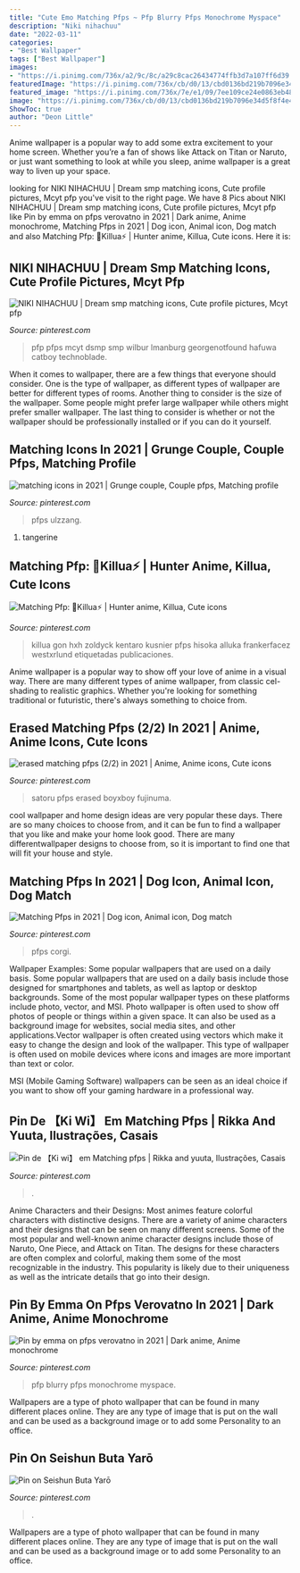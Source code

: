 ```yaml
---
title: "Cute Emo Matching Pfps ~ Pfp Blurry Pfps Monochrome Myspace"
description: "Niki nihachuu"
date: "2022-03-11"
categories:
- "Best Wallpaper"
tags: ["Best Wallpaper"]
images:
- "https://i.pinimg.com/736x/a2/9c/8c/a29c8cac26434774ffb3d7a107ff6d39.jpg"
featuredImage: "https://i.pinimg.com/736x/cb/d0/13/cbd0136bd219b7096e34d5f8f4e4fa1a.jpg"
featured_image: "https://i.pinimg.com/736x/7e/e1/09/7ee109ce24e0863eb485b12387b836a5.jpg"
image: "https://i.pinimg.com/736x/cb/d0/13/cbd0136bd219b7096e34d5f8f4e4fa1a.jpg"
ShowToc: true
author: "Deon Little"
---
```



Anime wallpaper is a popular way to add some extra excitement to your home screen. Whether you’re a fan of shows like Attack on Titan or Naruto, or just want something to look at while you sleep, anime wallpaper is a great way to liven up your space.

	

		
looking for NIKI NIHACHUU | Dream smp matching icons, Cute profile pictures, Mcyt pfp you've visit to the right page. We have 8 Pics about NIKI NIHACHUU | Dream smp matching icons, Cute profile pictures, Mcyt pfp like Pin by emma on pfps verovatno in 2021 | Dark anime, Anime monochrome, Matching Pfps in 2021 | Dog icon, Animal icon, Dog match and also Matching Pfp: 💙Killua⚡ | Hunter anime, Killua, Cute icons. Here it is:
		
    
## NIKI NIHACHUU | Dream Smp Matching Icons, Cute Profile Pictures, Mcyt Pfp

<img loading=lazy src="https://i.pinimg.com/736x/6d/94/42/6d9442427a8fb75ed88f4376e1c85c77.jpg" onerror="this.onerror=null;this.src='https://tse1.mm.bing.net/th?id=OIP.OmMyGdiE9Z1-11_LJTnjrAHaHc&amp;pid=15.1';" alt="NIKI NIHACHUU | Dream smp matching icons, Cute profile pictures, Mcyt pfp">

_Source: pinterest.com_

>pfp pfps mcyt dsmp smp wilbur lmanburg georgenotfound hafuwa catboy technoblade. 

	

When it comes to wallpaper, there are a few things that everyone should consider. One is the type of wallpaper, as different types of wallpaper are better for different types of rooms. Another thing to consider is the size of the wallpaper. Some people might prefer large wallpaper while others might prefer smaller wallpaper. The last thing to consider is whether or not the wallpaper should be professionally installed or if you can do it yourself.

    
## Matching Icons In 2021 | Grunge Couple, Couple Pfps, Matching Profile

<img loading=lazy src="https://i.pinimg.com/736x/a2/9c/8c/a29c8cac26434774ffb3d7a107ff6d39.jpg" onerror="this.onerror=null;this.src='https://tse3.mm.bing.net/th?id=OIP.58fws8EIZJpFlNNDYFFZHgHaHa&amp;pid=15.1';" alt="matching icons in 2021 | Grunge couple, Couple pfps, Matching profile">

_Source: pinterest.com_

>pfps ulzzang. 

	

1. tangerine 

    
## Matching Pfp: 💙Killua⚡ | Hunter Anime, Killua, Cute Icons

<img loading=lazy src="https://i.pinimg.com/736x/cb/d0/13/cbd0136bd219b7096e34d5f8f4e4fa1a.jpg" onerror="this.onerror=null;this.src='https://tse3.mm.bing.net/th?id=OIP.BuFmrYGeY6jMBw9FQKPgBgHaHa&amp;pid=15.1';" alt="Matching Pfp: 💙Killua⚡ | Hunter anime, Killua, Cute icons">

_Source: pinterest.com_

>killua gon hxh zoldyck kentaro kusnier pfps hisoka alluka frankerfacez westxrlund etiquetadas publicaciones. 

	

Anime wallpaper is a popular way to show off your love of anime in a visual way. There are many different types of anime wallpaper, from classic cel-shading to realistic graphics. Whether you're looking for something traditional or futuristic, there's always something to choice from.

    
## Erased Matching Pfps (2/2) In 2021 | Anime, Anime Icons, Cute Icons

<img loading=lazy src="https://i.pinimg.com/736x/15/5a/3b/155a3b846022f7f8324646b4f96e6e53.jpg" onerror="this.onerror=null;this.src='https://tse1.mm.bing.net/th?id=OIP.L7oXzKSLWYtvJzG1_LtzzAHaHa&amp;pid=15.1';" alt="erased matching pfps (2/2) in 2021 | Anime, Anime icons, Cute icons">

_Source: pinterest.com_

>satoru pfps erased boyxboy fujinuma. 

	

cool wallpaper and home design ideas are very popular these days. There are so many choices to choose from, and it can be fun to find a wallpaper that you like and make your home look good. There are many differentwallpaper designs to choose from, so it is important to find one that will fit your house and style.

    
## Matching Pfps In 2021 | Dog Icon, Animal Icon, Dog Match

<img loading=lazy src="https://i.pinimg.com/736x/96/e0/86/96e086d93499c9e450eac1300f5817a8.jpg" onerror="this.onerror=null;this.src='https://tse4.mm.bing.net/th?id=OIP.-F2Iv5NvnVKjkSs6fG8fFwHaHa&amp;pid=15.1';" alt="Matching Pfps in 2021 | Dog icon, Animal icon, Dog match">

_Source: pinterest.com_

>pfps corgi. 

	

Wallpaper Examples: Some popular wallpapers that are used on a daily basis.
Some popular wallpapers that are used on a daily basis include those designed for smartphones and tablets, as well as laptop or desktop backgrounds. Some of the most popular wallpaper types on these platforms include photo, vector, and MSI. 
Photo wallpaper is often used to show off photos of people or things within a given space. It can also be used as a background image for websites, social media sites, and other applications.Vector wallpaper is often created using vectors which make it easy to change the design and look of the wallpaper. This type of wallpaper is often used on mobile devices where icons and images are more important than text or color. 

MSI (Mobile Gaming Software) wallpapers can be seen as an ideal choice if you want to show off your gaming hardware in a professional way.

    
## Pin De 【﻿Ki Wi】 Em Matching Pfps | Rikka And Yuuta, Ilustrações, Casais

<img loading=lazy src="https://i.pinimg.com/736x/95/49/6a/95496ae71e72ff8123758c148cbf5fdb.jpg" onerror="this.onerror=null;this.src='https://tse2.mm.bing.net/th?id=OIP.1ANKLFRQqaVtSGLNkNfYiAHaHa&amp;pid=15.1';" alt="Pin de 【﻿Ki wi】 em Matching pfps | Rikka and yuuta, Ilustrações, Casais">

_Source: pinterest.com_

>. 

	

Anime Characters and their Designs: Most animes feature colorful characters with distinctive designs.
There are a variety of anime characters and their designs that can be seen on many different screens. Some of the most popular and well-known anime character designs include those of Naruto, One Piece, and Attack on Titan. The designs for these characters are often complex and colorful, making them some of the most recognizable in the industry. This popularity is likely due to their uniqueness as well as the intricate details that go into their design.

    
## Pin By Emma On Pfps Verovatno In 2021 | Dark Anime, Anime Monochrome

<img loading=lazy src="https://i.pinimg.com/736x/7e/e1/09/7ee109ce24e0863eb485b12387b836a5.jpg" onerror="this.onerror=null;this.src='https://tse4.mm.bing.net/th?id=OIP.lMLUn2jDhSENxKKGQ3PfIgHaHa&amp;pid=15.1';" alt="Pin by emma on pfps verovatno in 2021 | Dark anime, Anime monochrome">

_Source: pinterest.com_

>pfp blurry pfps monochrome myspace. 

	



Wallpapers are a type of photo wallpaper that can be found in many different places online. They are any type of image that is put on the wall and can be used as a background image or to add some Personality to an office.

    
## Pin On Seishun Buta Yarō

<img loading=lazy src="https://i.pinimg.com/736x/3b/39/84/3b39848b328a7e576c04e17a8c2e96fe.jpg" onerror="this.onerror=null;this.src='https://tse1.mm.bing.net/th?id=OIP.a92byqTbjZr-qDErru-q-wHaHa&amp;pid=15.1';" alt="Pin on Seishun Buta Yarō">

_Source: pinterest.com_

>. 

	



Wallpapers are a type of photo wallpaper that can be found in many different places online. They are any type of image that is put on the wall and can be used as a background image or to add some Personality to an office.

